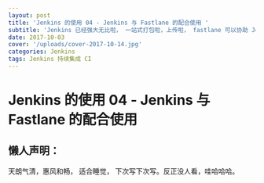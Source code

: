 ```yaml
---
layout: post
title: 'Jenkins 的使用 04 - Jenkins 与 Fastlane 的配合使用 '
subtitle: 'Jenkins 已经强大无比啦， 一站式打包啦，上传啦， fastlane 可以协助 Jenkins 更好的完成自动打包的操作。不体验一把怎么知道？'
date: 2017-10-03
cover: '/uploads/cover-2017-10-14.jpg'
categories: Jenkins
tags: Jenkins 持续集成 CI
---
```


# Jenkins 的使用 04 - Jenkins 与 Fastlane 的配合使用

## 懒人声明：

天朗气清，惠风和畅， 适合睡觉， 下次写下次写。反正没人看，哇哈哈哈。